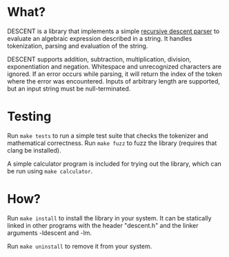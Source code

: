 What?
=====
DESCENT is a library that implements a simple [recursive descent parser](https://en.wikipedia.org/wiki/Recursive_descent_parser) to evaluate an algebraic expression described in a string. It handles tokenization, parsing and evaluation of the string.

DESCENT supports addition, subtraction, multiplication, division, exponentiation and negation. Whitespace and unrecognized characters are ignored. If an error occurs while parsing, it will return the index of the token where the error was encountered. Inputs of arbitrary length are supported, but an input string must be null-terminated.

Testing
=======
Run `make tests` to run a simple test suite that checks the tokenizer and mathematical correctness. Run `make fuzz` to fuzz the library (requires that clang be installed).

A simple calculator program is included for trying out the library, which can be run using `make calculator`.

How?
====
Run `make install` to install the library in your system. It can be statically linked in other programs with the header "descent.h" and the linker arguments -ldescent and -lm.

Run `make uninstall` to remove it from your system.